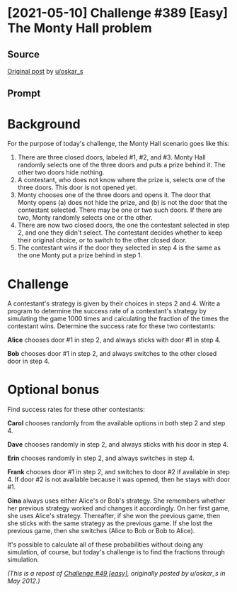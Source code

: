 # [2021-05-10] Challenge #389 [Easy] The Monty Hall problem

## Source

[Original post](https://old.reddit.com/r/dailyprogrammer/comments/n94io8/20210510_challenge_389_easy_the_monty_hall_problem/) by [u/oskar_s](https://old.reddit.com/u/oskar_s)

## Prompt

# Background

For the purpose of today's challenge, the Monty Hall scenario goes like this:

1. There are three closed doors, labeled #1, #2, and #3. Monty Hall randomly selects one of the three doors and puts a prize behind it. The other two doors hide nothing.
2. A contestant, who does not know where the prize is, selects one of the three doors. This door is not opened yet.
3. Monty chooses one of the three doors and opens it. The door that Monty opens (a) does not hide the prize, and (b) is not the door that the contestant selected. There may be one or two such doors. If there are two, Monty randomly selects one or the other.
4. There are now two closed doors, the one the contestant selected in step 2, and one they didn't select. The contestant decides whether to keep their original choice, or to switch to the other closed door.
5. The contestant wins if the door they selected in step 4 is the same as the one Monty put a prize behind in step 1.

# Challenge

A contestant's strategy is given by their choices in steps 2 and 4. Write a program to determine the success rate of a contestant's strategy by simulating the game 1000 times and calculating the fraction of the times the contestant wins. Determine the success rate for these two contestants:

**Alice** chooses door #1 in step 2, and always sticks with door #1 in step 4.

**Bob** chooses door #1 in step 2, and always switches to the other closed door in step 4.

# Optional bonus

Find success rates for these other contestants:

**Carol** chooses randomly from the available options in both step 2 and step 4.

**Dave** chooses randomly in step 2, and always sticks with his door in step 4.

**Erin** chooses randomly in step 2, and always switches in step 4.

**Frank** chooses door #1 in step 2, and switches to door #2 if available in step 4. If door #2 is not available because it was opened, then he stays with door #1.

**Gina** always uses either Alice's or Bob's strategy. She remembers whether her previous strategy worked and changes it accordingly. On her first game, she uses Alice's strategy. Thereafter, if she won the previous game, then she sticks with the same strategy as the previous game. If she lost the previous game, then she switches (Alice to Bob or Bob to Alice).

It's possible to calculate all of these probabilities without doing any simulation, of course, but today's challenge is to find the fractions through simulation.

*(This is a repost of [Challenge #49 [easy]](https://www.reddit.com/r/dailyprogrammer/comments/tb2h0/572012_challenge_49_easy/), originally posted by u/oskar_s in May 2012.)*
